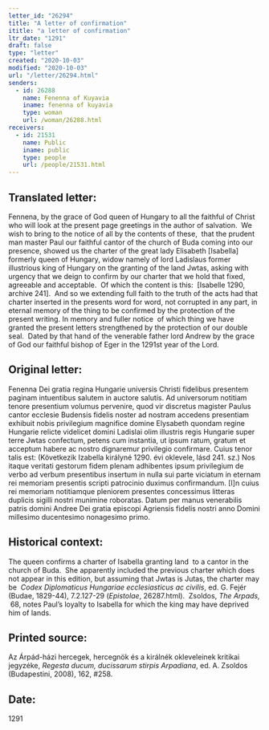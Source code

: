 ```yaml
---
letter_id: "26294"
title: "A letter of confirmation"
ititle: "a letter of confirmation"
ltr_date: "1291"
draft: false
type: "letter"
created: "2020-10-03"
modified: "2020-10-03"
url: "/letter/26294.html"
senders:
  - id: 26288
    name: Fenenna of Kuyavia
    iname: fenenna of kuyavia
    type: woman
    url: /woman/26288.html
receivers:
  - id: 21531
    name: Public
    iname: public
    type: people
    url: /people/21531.html
---
```

<h2> Translated letter:</h2><p>Fennena, by the grace of God queen of Hungary to all the faithful of Christ who will look at the present page greetings in the author of salvation.&nbsp; We wish to bring to the notice of all by the contents of these,&nbsp; that the prudent man master Paul our faithful cantor of the church of Buda coming into our presence, showed us the charter of the great lady Elisabeth [Isabella] formerly queen of Hungary, widow namely of lord Ladislaus former illustrious king of Hungary on the granting of the land Jwtas, asking with urgency that we deign to confirm by our charter that we hold that fixed, agreeable and acceptable.&nbsp; Of which the content is this:&nbsp; [Isabelle 1290, archive 241].&nbsp; And so we extending full faith to the truth of the acts had that charter inserted in the presents word for word, not corrupted in any part, in eternal memory of the thing to be confirmed by the protection of the present writing. In memory and fuller notice&nbsp; of which thing we have granted the present letters strengthened by the protection of our double seal.&nbsp; Dated by that hand of the venerable father lord Andrew by the grace of God our faithful bishop of Eger in the 1291st year of the Lord.</p><h2 class="mt-4"> Original letter:</h2><p>Fenenna Dei gratia regina Hungarie universis Christi fidelibus presentem paginam intuentibus salutem in auctore salutis. Ad universorum notitiam tenore presentium volumus pervenire, quod vir discretus magister Paulus cantor ecclesie Budensis fidelis noster ad nostram accedens presentiam exhibuit nobis privilegium magnifice domine Elysabeth quondam regine Hungarie relicte videlicet domini Ladislai olim illustris regis Hungarie super terre Jwtas confectum, petens cum instantia, ut ipsum ratum, gratum et acceptum habere ac nostro dignaremur privilegio confirmare. Cuius tenor talis est: (Következik Izabella királyné 1290. évi oklevele, lásd 241. sz.) Nos itaque veritati gestorum fidem plenam adhibentes ipsum privilegium de verbo ad verbum presentibus insertum in nulla sui parte viciatum in eternam rei memoriam presentis scripti patrocinio duximus confirmandum. [I]n cuius rei memoriam notitiamque pleniorem presentes concessimus litteras duplicis sigilli nostri munimine roboratas. Datum per manus venerabilis patris domini Andree Dei gratia episcopi Agriensis fidelis nostri anno Domini millesimo ducentesimo nonagesimo primo.</p><h2 class="mt-4"> Historical context:</h2><p>The queen confirms a charter of Isabella granting land&nbsp; to a cantor in the church of Buda.&nbsp; She apparently included the previous charter which does not appear in this edition, but assuming that Jwtas is Jutas, the charter may be &nbsp;<i>Codex Diplomaticus Hungariae ecclesiasticus ac civilis</i>, ed. G. Fejér (Budae, 1829-44), 7.2.127-29 (<i>Epistolae</i>, 26287.html). &nbsp;Zsoldos, <i>The Arpads,</i> &nbsp;68, notes Paul’s loyalty to Isabella for which the king may have deprived him of lands.</p><h2 class="mt-4"> Printed source:</h2><p>Az Árpád-házi hercegek, hercegnök és a királnék okleveleinek kritikai jegyzéke, <em>Regesta ducum, ducissarum stirpis Arpadiana</em>, ed. A. Zsoldos (Budapestini, 2008),&nbsp;162, #258.</p><h2 class="mt-4"> Date:</h2>1291